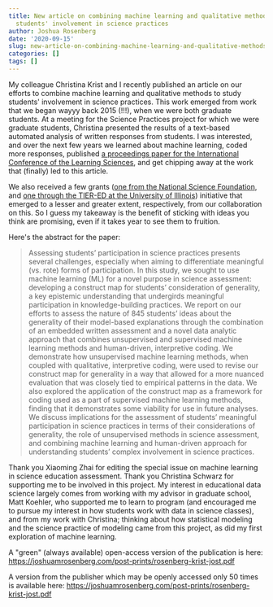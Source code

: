 ```yaml
---
title: New article on combining machine learning and qualitative methods to study
  students' involvement in science practices
author: Joshua Rosenberg
date: '2020-09-15'
slug: new-article-on-combining-machine-learning-and-qualitative-methods-to-study-students-involvement-in-science-practices
categories: []
tags: []
---
```


My colleague Christina Krist and I recently published an article on our efforts to combine machine learning and qualitative methods to study students' involvement in science practices. This work emerged from work that we began wayyy back 2015 (!!!), when we were both graduate students. At a meeting for the Science Practices project for which we were graduate students, Christina presented the results of a text-based automated analysis of written responses from students. I was interested, and over the next few years we learned about machine learning, coded more responses, published [a proceedings paper for the International Conference of the Learning Sciences](http://www.christinakrist.org/uploads/7/0/0/7/70078653/kristrosenbergicls2016revised.pdf), and get chipping away at the work that (finally) led to this article. 

We also received a few grants ([one from the National Science Foundation](https://www.nsf.gov/awardsearch/showAward?AWD_ID=1920796), and [one through the TIER-ED at the University of Illinois](https://tier-ed.education.illinois.edu/projects-and-research)) initiative that emerged to a lesser and greater extent, respectively, from our collaboration on this. So I guess my takeaway is the benefit of sticking with ideas you think are promising, even if it takes year to see them to fruition.

Here's the abstract for the paper:

> Assessing students’ participation in science practices presents several challenges, especially when aiming to differentiate meaningful (vs. rote) forms of participation. In this study, we sought to use machine learning (ML) for a novel purpose in science assessment: developing a construct map for students’ consideration of generality, a key epistemic understanding that undergirds meaningful participation in knowledge-building practices. We report on our efforts to assess the nature of 845 students’ ideas about the generality of their model-based explanations through the combination of an embedded written assessment and a novel data analytic approach that combines unsupervised and supervised machine learning methods and human-driven, interpretive coding. We demonstrate how unsupervised machine learning methods, when coupled with qualitative, interpretive coding, were used to revise our construct map for generality in a way that allowed for a more nuanced evaluation that was closely tied to empirical patterns in the data. We also explored the application of the construct map as a framework for coding used as a part of supervised machine learning methods, finding that it demonstrates some viability for use in future analyses. We discuss implications for the assessment of students’ meaningful participation in science practices in terms of their considerations of generality, the role of unsupervised methods in science assessment, and combining machine learning and human-driven approach for understanding students’ complex involvement in science practices.

Thank you Xiaoming Zhai for editing the special issue on machine learning in science education assessment. Thank you Christina Schwarz for supporting me to be involved in this project. My interest in educational data science largely comes from working with my advisor in graduate school, Matt Koehler, who supported me to learn to program (and encouraged me to pursue my interest in how students work with data in science classes), and from my work with Christina; thinking about how statistical modeling and the science practice of modeling came from this project, as did my first exploration of machine learning.

A "green" (always available) open-access version of the publication is here: https://joshuamrosenberg.com/post-prints/rosenberg-krist-jost.pdf

A version from the publisher which may be openly accessed only 50 times is available here: https://joshuamrosenberg.com/post-prints/rosenberg-krist-jost.pdf